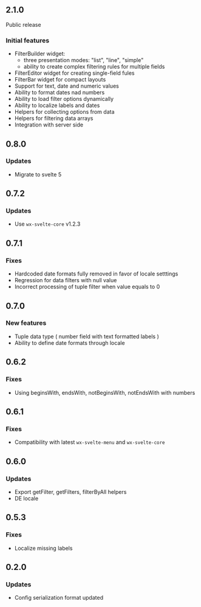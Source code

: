 ## 2.1.0

Public release

### Initial features

-   FilterBuilder widget:
    -   three presentation modes: "list", "line", "simple"
    -   ability to create complex filtering rules for multiple fields
-   FilterEditor widget for creating single-field fules
-   FilterBar widget for compact layouts
-   Support for text, date and numeric values
-   Ability to format dates nad numbers
-   Ability to load filter options dynamically
-   Ability to localize labels and dates
-   Helpers for collecting options from data
-   Helpers for filtering data arrays
-   Integration with server side

## 0.8.0

### Updates

-   Migrate to svelte 5

## 0.7.2

### Updates

-   Use `wx-svelte-core` v1.2.3

## 0.7.1

### Fixes

-   Hardcoded date formats fully removed in favor of locale setttings
-   Regression for data filters with null value
-   Incorrect processing of tuple filter when value equals to 0

## 0.7.0

### New features

-   Tuple data type ( number field with text formatted labels )
-   Ability to define date formats through locale

## 0.6.2

### Fixes

-   Using beginsWith, endsWith, notBeginsWith, notEndsWith with numbers

## 0.6.1

### Fixes

-   Compatibility with latest `wx-svelte-menu` and `wx-svelte-core`

## 0.6.0

### Updates

-   Export getFilter, getFilters, filterByAll helpers
-   DE locale

## 0.5.3

### Fixes

-   Localize missing labels

## 0.2.0

### Updates

-   Config serialization format updated
